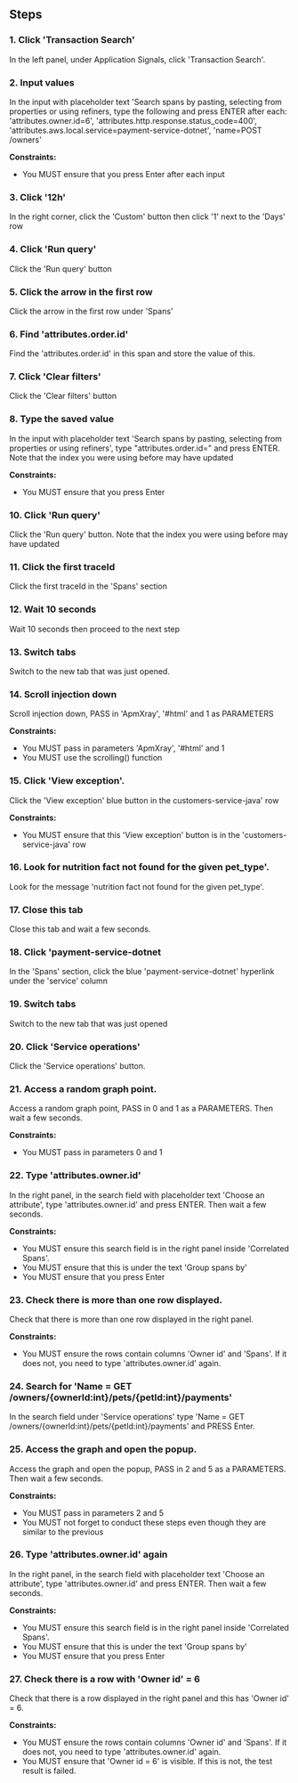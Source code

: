 ## Steps

### 1. Click 'Transaction Search'

In the left panel, under Application Signals, click 'Transaction Search'.

### 2. Input values

In the input with placeholder text 'Search spans by pasting, selecting from properties or using refiners, type the following and press ENTER after each: 'attributes.owner.id=6', 'attributes.http.response.status_code=400', 'attributes.aws.local.service=payment-service-dotnet', 'name=POST /owners'

**Constraints:**
- You MUST ensure that you press Enter after each input

### 3. Click '12h'

In the right corner, click the 'Custom' button then click '1' next to the 'Days' row

### 4. Click 'Run query'

Click the 'Run query' button

### 5. Click the arrow in the first row

Click the arrow in the first row under 'Spans'

### 6. Find 'attributes.order.id'

Find the 'attributes.order.id' in this span and store the value of this.

### 7. Click 'Clear filters'

Click the 'Clear filters' button

### 8. Type the saved value

In the input with placeholder text 'Search spans by pasting, selecting from properties or using refiners', type "attributes.order.id=<SAVED VALUE>" and press ENTER. Note that the index you were using before may have updated

**Constraints:**
- You MUST ensure that you press Enter

### 10. Click 'Run query'

Click the 'Run query' button. Note that the index you were using before may have updated

### 11. Click the first traceId

Click the first traceId in the 'Spans' section

### 12. Wait 10 seconds

Wait 10 seconds then proceed to the next step

### 13. Switch tabs

Switch to the new tab that was just opened.

### 14. Scroll injection down

Scroll injection down, PASS in 'ApmXray', '#html' and 1 as PARAMETERS

**Constraints:**
- You MUST pass in parameters 'ApmXray', '#html' and 1
- You MUST use the scrolling() function 

### 15. Click 'View exception'.

Click the 'View exception' blue button in the customers-service-java' row

**Constraints:**
- You MUST ensure that this 'View exception' button is in the 'customers-service-java' row

### 16. Look for nutrition fact not found for the given pet_type'.

Look for the message 'nutrition fact not found for the given pet_type'.

### 17. Close this tab

Close this tab and wait a few seconds.

### 18. Click 'payment-service-dotnet

In the 'Spans' section, click the blue 'payment-service-dotnet' hyperlink under the 'service' column

### 19. Switch tabs

Switch to the new tab that was just opened

### 20. Click 'Service operations'

Click the 'Service operations' button.

### 21. Access a random graph point.

Access a random graph point, PASS in 0 and 1 as a PARAMETERS. Then wait a few seconds.

**Constraints:**
- You MUST pass in parameters 0 and 1

### 22. Type 'attributes.owner.id'

In the right panel, in the search field with placeholder text 'Choose an attribute', type 'attributes.owner.id' and press ENTER. Then wait a few seconds.

**Constraints:**
- You MUST ensure this search field is in the right panel inside 'Correlated Spans'.
- You MUST ensure that this is under the text 'Group spans by'
- You MUST ensure that you press Enter

### 23. Check there is more than one row displayed.

Check that there is more than one row displayed in the right panel.

**Constraints:**
- You MUST ensure the rows contain columns 'Owner id' and 'Spans'. If it does not, you need to type 'attributes.owner.id' again.

### 24. Search for 'Name = GET /owners/{ownerId:int}/pets/{petId:int}/payments'

In the search field under 'Service operations' type 'Name = GET /owners/{ownerId:int}/pets/{petId:int}/payments' and PRESS Enter.

### 25. Access the graph and open the popup.

Access the graph and open the popup, PASS in 2 and 5 as a PARAMETERS. Then wait a few seconds.

**Constraints:**
- You MUST pass in parameters 2 and 5
- You MUST not forget to conduct these steps even though they are similar to the previous

### 26. Type 'attributes.owner.id' again

In the right panel, in the search field with placeholder text 'Choose an attribute', type 'attributes.owner.id' and press ENTER. Then wait a few seconds.

**Constraints:**
- You MUST ensure this search field is in the right panel inside 'Correlated Spans'.
- You MUST ensure that this is under the text 'Group spans by'
- You MUST ensure that you press Enter

### 27. Check there is a row with 'Owner id' = 6

Check that there is a row displayed in the right panel and this has 'Owner id' = 6.

**Constraints:**
- You MUST ensure the rows contain columns 'Owner id' and 'Spans'. If it does not, you need to type 'attributes.owner.id' again.
- You MUST ensure that 'Owner id = 6' is visible. If this is not, the test result is failed.
